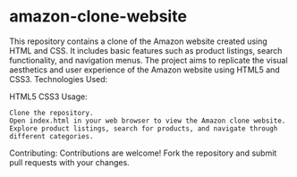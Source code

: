 # amazon-clone-website
This repository contains a clone of the Amazon website created using HTML and CSS. It includes basic features such as product listings, search functionality, and navigation menus. The project aims to replicate the visual aesthetics and user experience of the Amazon website using HTML5 and CSS3.
Technologies Used:

  HTML5
  CSS3
Usage:

    Clone the repository.
    Open index.html in your web browser to view the Amazon clone website.
    Explore product listings, search for products, and navigate through different categories.

Contributing:
Contributions are welcome! Fork the repository and submit pull requests with your changes.
